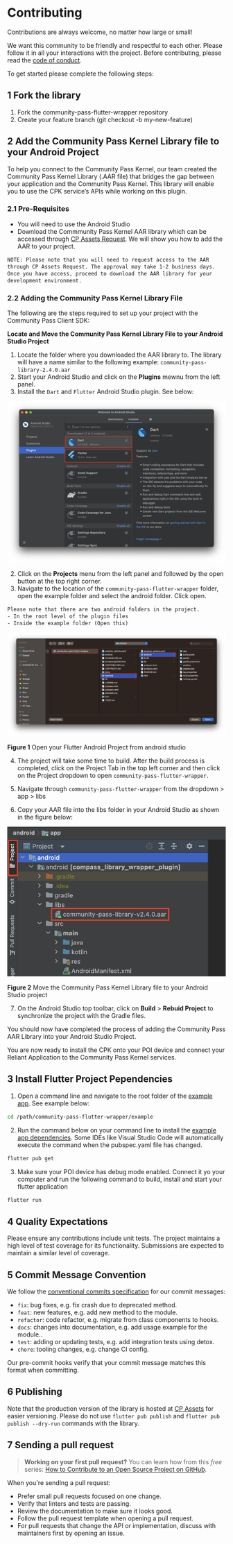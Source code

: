 # Contributing

Contributions are always welcome, no matter how large or small!

We want this community to be friendly and respectful to each other. Please follow it in all your interactions with the project. Before contributing, please read the [code of conduct](./CODE_OF_CONDUCT.md).

To get started please complete the following steps:

## 1 Fork the library

1. Fork the community-pass-flutter-wrapper repository
2. Create your feature branch (git checkout -b my-new-feature)

## 2 Add the Community Pass Kernel Library file to your Android Project

To help you connect to the Community Pass Kernel, our team created the Community Pass Kernel Library (.AAR file) that bridges the gap between your application and the Community Pass Kernel. This library will enable you to use the CPK service’s APIs while working on this plugin.

### 2.1 Pre-Requisites

- You will need to use the Android Studio
- Download the Commmunity Pass Kernel AAR library which can be accessed through [CP Assets Request](https://developer.mastercard.com/cp-kernel-integration-api/documentation/cp-assets/cp-assets-request/). We will show you how to add the AAR to your project.

```
NOTE: Please note that you will need to request access to the AAR through CP Assets Request. The approval may take 1-2 business days. Once you have access, proceed to download the AAR library for your development environment.
```

### 2.2 Adding the Community Pass Kernel Library File

The following are the steps required to set up your project with the Community Pass Client SDK:

**Locate and Move the Community Pass Kernel Library File to your Android Studio Project**

1. Locate the folder where you downloaded the AAR library to. The library will have a name similar to the following example: `community-pass-library-2.4.0.aar`
2. Start your Android Studio and click on the **Plugins** mewnu from the left panel.
3. Install the `Dart` and `Flutter` Android Studio plugin. See below:

![](/docs/assets/android-studio-plugins.png)

2. Click on the **Projects** menu from the left panel and followed by the open button at the top right corner.
3. Navigate to the location of the `community-pass-flutter-wrapper` folder, open the example folder and select the android folder. Click open.

```
Please note that there are two android folders in the project.
- In the root level of the plugin files
- Inside the example folder (Open this)
```

![](/docs/assets/open-project-2.png)

**Figure 1** Open your Flutter Android Project from android studio

4. The project will take some time to build. After the build process is completed, click on the Project Tab in the top left corner and then click on the Project dropdown to open `community-pass-flutter-wrapper`.

5. Navigate through `community-pass-flutter-wrapper` from the dropdown > app > libs
6. Copy your AAR file into the libs folder in your Android Studio as shown in the figure below:

![](/docs/assets/add-aar-android-studio.png)

**Figure 2** Move the Community Pass Kernel Library file to your Android Studio project

7. On the Android Studio top toolbar, click on **Build** > **Rebuid Project** to synchronize the project with the Gradle files.

You should now have completed the process of adding the Community Pass AAR Library into your Android Studio Project.

You are now ready to install the CPK onto your POI device and connect your Reliant Application to the Community Pass Kernel services.

## 3 Install Flutter Project Pependencies

1. Open a command line and navigate to the root folder of the [example app](/example/). See example below:

```sh
cd /path/community-pass-flutter-wrapper/example
```

2. Run the command below on your command line to install the [example app dependencies](/example/pubspec.yaml). Some IDEs like Visual Studio Code will automatically execute the command when the pubspec.yaml file has changed.

```sh
flutter pub get
```

3. Make sure your POI device has debug mode enabled. Connect it yo your computer and run the following command to build, install and start your flutter application

```sh
flutter run
```

## 4 Quality Expectations

Please ensure any contributions include unit tests. The project maintains a high level of test coverage for its functionality.
Submissions are expected to maintain a similar level of coverage.

## 5 Commit Message Convention

We follow the [conventional commits specification](https://www.conventionalcommits.org/en) for our commit messages:

- `fix`: bug fixes, e.g. fix crash due to deprecated method.
- `feat`: new features, e.g. add new method to the module.
- `refactor`: code refactor, e.g. migrate from class components to hooks.
- `docs`: changes into documentation, e.g. add usage example for the module..
- `test`: adding or updating tests, e.g. add integration tests using detox.
- `chore`: tooling changes, e.g. change CI config.

Our pre-commit hooks verify that your commit message matches this format when committing.

## 6 Publishing

Note that the production version of the library is hosted at [CP Assets](https://developer.mastercard.com/cp-kernel-integration-api/documentation/cp-assets/cp-assets-request/) for easier versioning. Please do not use `flutter pub publish` and `flutter pub publish --dry-run` commands with the library.

## 7 Sending a pull request

> **Working on your first pull request?** You can learn how from this _free_ series: [How to Contribute to an Open Source Project on GitHub](https://app.egghead.io/playlists/how-to-contribute-to-an-open-source-project-on-github).

When you're sending a pull request:

- Prefer small pull requests focused on one change.
- Verify that linters and tests are passing.
- Review the documentation to make sure it looks good.
- Follow the pull request template when opening a pull request.
- For pull requests that change the API or implementation, discuss with maintainers first by opening an issue.
